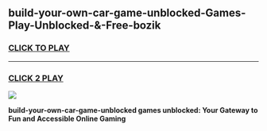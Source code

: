 
## build-your-own-car-game-unblocked-Games-Play-Unblocked-&-Free-bozik
<h3>
<a href="https://premium76.site?title=build-your-own-car-game-unblocked&ref=24A">CLICK TO PLAY</a></h3>
<hr>

<h3>
<a href="https://premium76.site?title=build-your-own-car-game-unblocked&ref=24A">CLICK 2 PLAY</a>
  
</h3>

<a href="https://premium76.site?title=build-your-own-car-game-unblocked&ref=24A"><img src="https://clearcache.store/games.png"></a>


**build-your-own-car-game-unblocked games unblocked: Your Gateway to Fun and Accessible Online Gaming**
